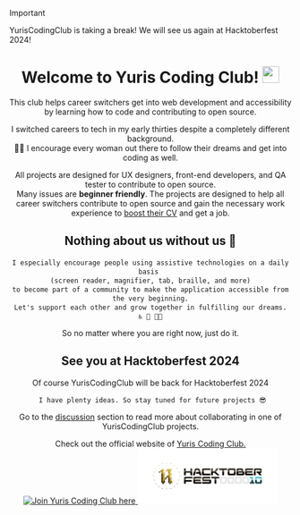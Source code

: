 
> [!IMPORTANT] 
> YurisCodingClub is taking a break! We will see us again at Hacktoberfest 2024!

<div align="center">
    
<h1>Welcome to Yuris Coding Club!
<img src="https://docs.google.com/uc?export=download&id=166Ecq6uBl61U14OUlkHOHIBv2ArKoumJ" alt="" width="30" height="30" />
</h1>

<p>This club helps career switchers get into web development and accessibility by learning how to code and contributing to open source.</p>
<p>I switched careers to tech in my early thirties despite a completely different background. <br />
    👩🏽 I encourage every woman out there to follow their dreams and get into coding as well.</p> 
<p>All projects are designed for UX designers, front-end developers, and QA tester to contribute to open source. <br />
    Many issues are <b>beginner friendly</b>. The projects are designed to help all career switchers contribute to open source and gain the necessary work experience to <a href="https://dev.to/yuridevat/how-to-write-a-promising-cv-32ih">boost their CV</a> and get a job.</p>

    
 <!--<img alt="This organization is currently not maintained." src="https://docs.google.com/uc?export=download&id=1B1KP0ij14AOVIVLKY0waQxuzmc-fBSwf" width="700" />-->

<h2>Nothing about us without us 🤝</h2>

<p>
    
    I especially encourage people using assistive technologies on a daily basis 
    (screen reader, magnifier, tab, braille, and more)
    to become part of a community to make the application accessible from the very beginning.
    Let's support each other and grow together in fulfilling our dreams.
    ♿ 🦯 🧏🏽
    
So no matter where you are right now, just do it.
</p>

<!--<h2>What happens in 2023</h2>-->
 <h2>See you at Hacktoberfest 2024</h2>

 Of course YurisCodingClub will be back for Hacktoberfest 2024

 <!--Hacktoberfest is back, and so is YurisCodingClub, with two more projects to work and collaborate on.
 
In order to have enough time and energy for personal growth in 2023 I have to step back a bit and decided that YurisCodingClub Open Source Organization will <b>be back for Hacktoberfest 2023</b>.

In the mean while keep practicing your skills and keep an eye at <a align="center" href="http://yuriscodingclub.com">the official website of YurisCodingClub</a> - challenges, newsletter, and much more is coming up soon.-->
 
     I have plenty ideas. So stay tuned for future projects 😎

Go to the <a href="https://github.com/orgs/YurisCodingClub/discussions">discussion</a> section to read more about collaborating in one of YurisCodingClub projects.

<p align="center">
  Check out the official website of <a align="center" href="http://yuriscodingclub.com">Yuris Coding Club.</a><br />
    <a align="center" href="http://yuriscodingclub.com">
    <img alt="Join Yuris Coding Club here"
src="https://docs.google.com/uc?export=download&id=1SKpZXUJ2X0Tqs8kL4OJqXbilVTKkDyKj" width="250" height="100" />
</a>
<a href="https://hacktoberfest.com/"><img src="https://github.com/YuriDevAT/yuriscodingclub/blob/main/public/images/hf10_horz.png" alt="Hacktoberfest 2023" width="250" /></a>
</p>

</div>
